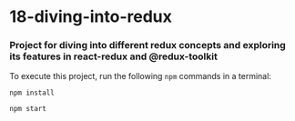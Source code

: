 # 18-diving-into-redux

### Project for diving into different redux concepts and exploring its features in react-redux and @redux-toolkit

To execute this project, run the following `npm` commands in a terminal:

`npm install`

`npm start`

